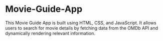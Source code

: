# Movie-Guide-App
This Movie Guide App is built using HTML, CSS, and JavaScript. It allows users to search for movie details by fetching data from the OMDb API and dynamically rendering relevant information.
